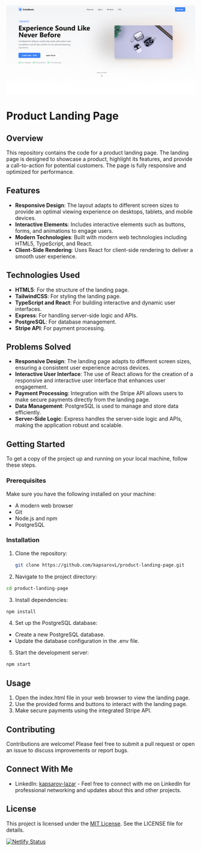 ![Product Image](echobeats.png)

# Product Landing Page

## Overview

This repository contains the code for a product landing page. The landing page is designed to showcase a product, highlight its features, and provide a call-to-action for potential customers. The page is fully responsive and optimized for performance.

## Features

- **Responsive Design**: The layout adapts to different screen sizes to provide an optimal viewing experience on desktops, tablets, and mobile devices.
- **Interactive Elements**: Includes interactive elements such as buttons, forms, and animations to engage users.
- **Modern Technologies**: Built with modern web technologies including HTML5, TypeScript, and React.
- **Client-Side Rendering**: Uses React for client-side rendering to deliver a smooth user experience.

## Technologies Used

- **HTML5**: For the structure of the landing page.
- **TailwindCSS**: For styling the landing page.
- **TypeScript and React**: For building interactive and dynamic user interfaces.
- **Express**: For handling server-side logic and APIs.
- **PostgreSQL**: For database management.
- **Stripe API**: For payment processing.

## Problems Solved

- **Responsive Design**: The landing page adapts to different screen sizes, ensuring a consistent user experience across devices.
- **Interactive User Interface**: The use of React allows for the creation of a responsive and interactive user interface that enhances user engagement.
- **Payment Processing**: Integration with the Stripe API allows users to make secure payments directly from the landing page.
- **Data Management**: PostgreSQL is used to manage and store data efficiently.
- **Server-Side Logic**: Express handles the server-side logic and APIs, making the application robust and scalable.

## Getting Started

To get a copy of the project up and running on your local machine, follow these steps.

### Prerequisites

Make sure you have the following installed on your machine:
- A modern web browser
- Git
- Node.js and npm
- PostgreSQL

### Installation

1. Clone the repository:
   ```bash
   git clone https://github.com/kapsarovL/product-landing-page.git

2. Navigate to the project directory:
```bash
cd product-landing-page
```
3. Install dependencies: 
 ```bash
npm install
```
4. Set up the PostgreSQL database:

- Create a new PostgreSQL database.
- Update the database configuration in the .env file.

5. Start the development server:
``` bash
npm start
```

## Usage
1. Open the index.html file in your web browser to view the landing page.
2. Use the provided forms and buttons to interact with the landing page.
3. Make secure payments using the integrated Stripe API.

## Contributing
Contributions are welcome! Please feel free to submit a pull request or open an issue to discuss improvements or report bugs.

## Connect With Me
- LinkedIn: [kapsarov-lazar](https://www.linkedin.com/in/your-profile/) - Feel free to connect with me on LinkedIn for professional networking and updates about this and other projects.

## License
This project is licensed under the [MIT License](./LICENSE). See the LICENSE file for details.

[![Netlify Status](https://api.netlify.com/api/v1/badges/cf87fea3-ae69-46e0-a1c0-41c7e0e9bac9/deploy-status)](https://app.netlify.com/sites/echobeats-pro/deploys)
